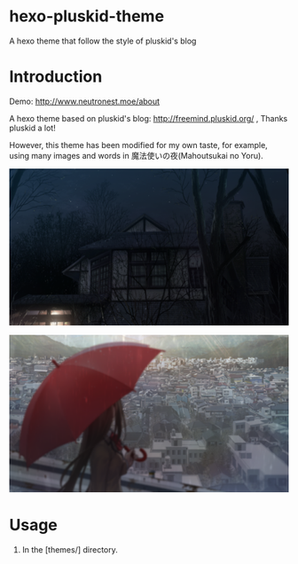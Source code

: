# hexo-pluskid-theme
A hexo theme that follow the style of pluskid's blog

# Introduction

Demo: http://www.neutronest.moe/about

A hexo theme based on pluskid's blog: http://freemind.pluskid.org/ , Thanks pluskid a lot!

However, this theme has been modified for my own taste, for example, using many images and words in 魔法使いの夜(Mahoutsukai no Yoru).

![8 png](./source/img/8.png)

![7 png](./source/img/7.png)

# Usage

1. In the [themes/] directory. 